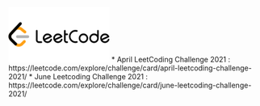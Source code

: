 # <div align="left">
<img src="https://github.com/mohammedismailb18/LeetCode/blob/main/logo.png" width="200" height="auto"/>
  </div> 
* April LeetCoding Challenge 2021 : https://leetcode.com/explore/challenge/card/april-leetcoding-challenge-2021/
* June Leetcoding Challenge 2021 : https://leetcode.com/explore/challenge/card/june-leetcoding-challenge-2021/ 
